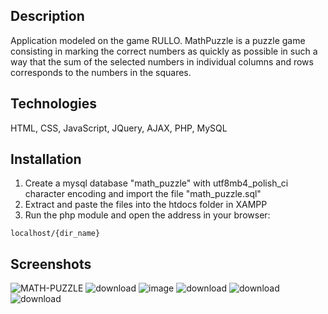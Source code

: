 ## Description

Application modeled on the game RULLO. MathPuzzle is a puzzle game consisting in marking the correct numbers as quickly as possible in such a way that the sum of the selected numbers in individual columns and rows corresponds to the numbers in the squares.

## Technologies

HTML, CSS, JavaScript, JQuery, AJAX, PHP, MySQL

## Installation

1. Create a mysql database "math_puzzle" with utf8mb4_polish_ci character encoding and import the file "math_puzzle.sql"
2. Extract and paste the files into the htdocs folder in XAMPP
3. Run the php module and open the address in your browser:

```url
localhost/{dir_name}
```

## Screenshots

![MATH-PUZZLE](https://user-images.githubusercontent.com/41111309/224544411-b404dcaa-9cde-4155-85ff-9842657905e3.png)
![download](https://user-images.githubusercontent.com/41111309/224544462-4b311066-04f1-473c-bc9b-2d39daae4ac1.png)
![image](https://user-images.githubusercontent.com/41111309/224544935-317ea6cb-3b4d-4be8-83b0-fac0001c78fc.png)
![download](https://user-images.githubusercontent.com/41111309/224544559-2260aef4-eae1-4197-9865-74870598574f.png)
![download](https://user-images.githubusercontent.com/41111309/224544625-faf386c5-e466-4e88-a10e-3cd527a62132.png)
![download](https://user-images.githubusercontent.com/41111309/224544672-07279723-3ed5-40c4-be66-adf09bb1b055.png)
